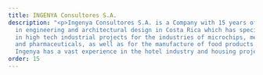 ```yaml
---
title: INGENYA Consultores S.A.
description: "<p>Ingenya Consultores S.A. is a Company with 15 years of experience
  in engineering and architectural design in Costa Rica which has specialized mainly
  in high tech industrial projects for the industries of microchips, medical products
  and pharmaceuticals, as well as for the manufacture of food products.  Furthermore,
  Ingenya has a vast experience in the hotel industry and housing projects. </p>"
order: 15
---
```


